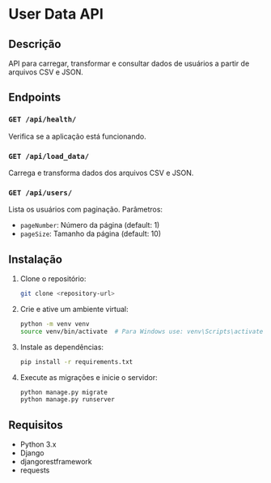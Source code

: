 # User Data API

## Descrição

API para carregar, transformar e consultar dados de usuários a partir de arquivos CSV e JSON.

## Endpoints

### `GET /api/health/`

Verifica se a aplicação está funcionando.

### `GET /api/load_data/`

Carrega e transforma dados dos arquivos CSV e JSON.

### `GET /api/users/`

Lista os usuários com paginação. Parâmetros:
- `pageNumber`: Número da página (default: 1)
- `pageSize`: Tamanho da página (default: 10)

## Instalação

1. Clone o repositório:
    ```bash
    git clone <repository-url>
    ```
2. Crie e ative um ambiente virtual:
    ```bash
    python -m venv venv
    source venv/bin/activate  # Para Windows use: venv\Scripts\activate
    ```
3. Instale as dependências:
    ```bash
    pip install -r requirements.txt
    ```
4. Execute as migrações e inicie o servidor:
    ```bash
    python manage.py migrate
    python manage.py runserver
    ```

## Requisitos

- Python 3.x
- Django
- djangorestframework
- requests
